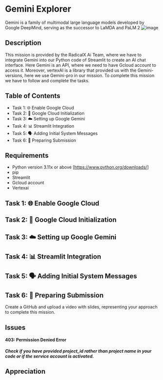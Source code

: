 # Gemini Explorer
  Gemini is a family of multimodal large language models developed by Google DeepMind, serving as the successor to LaMDA and PaLM 2
 ![image](https://github.com/AnikethRai/Gemini_Explorer/assets/95706188/a86760e0-91b5-40b8-97ca-65e8c7e7b12a)

## Description

This mission is provided by the RadicalX Ai Team, where we have to integrate Gemini into our Python code of Streamlit to create an AI chat interface. Here Gemini is an API, where we need to have Gcloud account to access it.
Moreover, vertexAI is a library that provided us with the Gemini-versions, here we use Gemini-pro in our mission. To complete this mission we have to follow and complete the tasks.

## Table of Contents

- Task 1: 🌐 Enable Google Cloud
- Task 2: 🧬 Google Cloud Initialization
- Task 3: ☁️ Setting up Google Gemini
- Task 4: 📊 Streamlit Integration
- Task 5: 🗣️ Adding Initial System Messages
- Task 6: 📄 Preparing Submission

## Requirements

- Python version 3.11x or above [https://www.python.org/downloads/]
- pip
- Streamlit
- Gcloud account
- Vertexai
## Task 1: 🌐 Enable Google Cloud

## Task 2: 🧬 Google Cloud Initialization

## Task 3: ☁️ Setting up Google Gemini

## Task 4: 📊 Streamlit Integration

## Task 5: 🗣️ Adding Initial System Messages

## Task 6: 📄 Preparing Submission
  Create a GitHub and upload a video with slides, representing your approach to complete this mission.
  
##  Issues
  #### 403: Permission Denied Error 
  ##### Check if you have provided project_id rather than project name in your code or if the service account is activated.


## Appreciation


